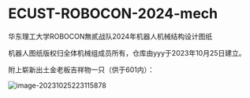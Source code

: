 # ECUST-ROBOCON-2024-mech
华东理工大学ROBOCON無貳战队2024年机器人机械结构设计图纸

机器人图纸版权归全体机械组成员所有，仓库由yyy于2023年10月25日建立。

附上崭新出土金老板吉祥物一只（供于601内）：

![image-20231025223115878](https://raw.githubusercontent.com/YiyuanYing/md-imgs/main/image-20231025223115878.png)